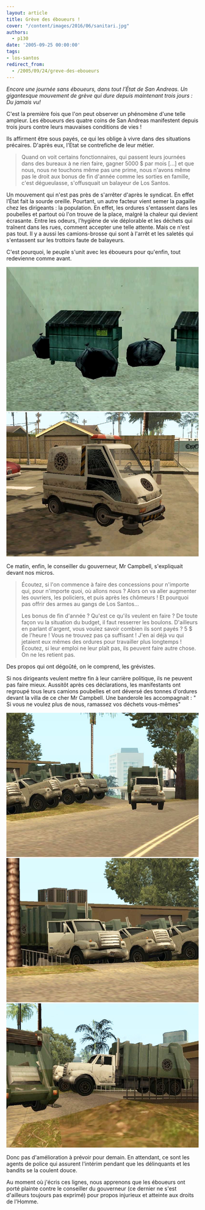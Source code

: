 ```yaml
---
layout: article
title: Grève des éboueurs !
cover: "/content/images/2016/06/sanitari.jpg"
authors:
  - p130
date: '2005-09-25 00:00:00'
tags:
- los-santos
redirect_from:
  - /2005/09/24/greve-des-eboueurs
---
```


_Encore une journée sans éboueurs, dans tout l’État de San Andreas. Un gigantesque mouvement de grève qui dure depuis maintenant trois jours : Du jamais vu!_

C'est la première fois que l'on peut observer un phénomène d'une telle ampleur. Les éboueurs des quatre coins de San Andreas manifestent depuis trois jours contre leurs mauvaises conditions de vies !

Ils affirment être sous payés, ce qui les oblige à vivre dans des situations précaires. D'après eux, l'Etat se contrefiche de leur métier.

> Quand on voit certains fonctionnaires, qui passent leurs journées dans des bureaux à ne rien faire, gagner 5000 $ par mois [...] et que nous, nous ne touchons même pas une prime, nous n'avons même pas le droit aux bonus de fin d'année comme les sorties en famille, c'est dégueulasse, s'offusquait un balayeur de Los Santos.

Un mouvement qui n'est pas près de s'arrêter d'après le syndicat. En effet l’État fait la sourde oreille. Pourtant, un autre facteur vient semer la pagaille chez les dirigeants : la population. En effet, les ordures s'entassent dans les poubelles et partout où l'on trouve de la place, malgré la chaleur qui devient écrasante. Entre les odeurs, l'hygiène de vie déplorable et les déchets qui traînent dans les rues, comment accepter une telle attente. Mais ce n'est pas tout. Il y a aussi les camions-brosse qui sont à l'arrêt et les saletés qui s'entassent sur les trottoirs faute de balayeurs.

C'est pourquoi, le peuple s'unit avec les éboueurs pour qu'enfin, tout redevienne comme avant.

![](/content/images/2005/01/poubelle.jpg)
![](/content/images/2005/01/camion%20brosse.jpg)

Ce matin, enfin, le conseiller du gouverneur, Mr Campbell, s'expliquait devant nos micros.

> Écoutez, si l'on commence à faire des concessions pour n'importe qui, pour n'importe quoi, où allons nous ? Alors on va aller augmenter les ouvriers, les policiers, et puis après les chômeurs ! Et pourquoi pas offrir des armes au gangs de Los Santos...
> 
> Les bonus de fin d'année ? Qu'est ce qu'ils veulent en faire ? De toute façon vu la situation du budget, il faut resserrer les boulons. D'ailleurs en parlant d'argent, vous voulez savoir combien ils sont payés ? 5 $ de l'heure ! Vous ne trouvez pas ça suffisant ! J'en ai déjà vu qui jetaient eux mêmes des ordures pour travailler plus longtemps ! Écoutez, si leur emploi ne leur plaît pas, ils peuvent faire autre chose. On ne les retient pas.

Des propos qui ont dégoûté, on le comprend, les grévistes.

Si nos dirigeants veulent mettre fin à leur carrière politique, ils ne peuvent pas faire mieux. Aussitôt après ces déclarations, les manifestants ont regroupé tous leurs camions poubelles et ont déversé des tonnes d'ordures devant la villa de ce cher Mr Campbell. Une banderole les accompagnait : " Si vous ne voulez plus de nous, ramassez vos déchets vous-mêmes"

![](/content/images/2005/01/villa%20campbell.jpg)
![](/content/images/2005/01/villa%20campbell2.jpg)
![](/content/images/2005/01/villa%20campbell3.jpg)

Donc pas d'amélioration à prévoir pour demain. En attendant, ce sont les agents de police qui assurent l'intérim pendant que les délinquants et les bandits se la coulent douce.

Au moment où j'écris ces lignes, nous apprenons que les éboueurs ont porté plainte contre le conseiller du gouverneur (ce dernier ne s'est d'ailleurs toujours pas exprimé) pour propos injurieux et atteinte aux droits de l'Homme.